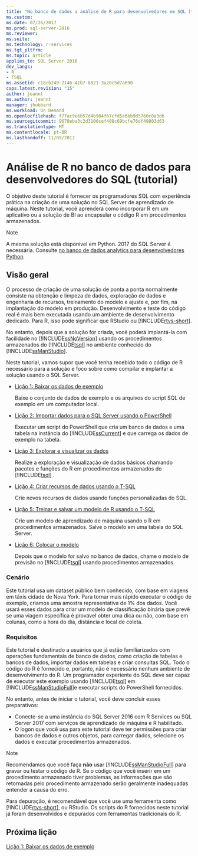 ```yaml
---
title: "No banco de dados a análise de R para desenvolvedores em SQL (tutorial) | Microsoft Docs"
ms.custom: 
ms.date: 07/26/2017
ms.prod: sql-server-2016
ms.reviewer: 
ms.suite: 
ms.technology: r-services
ms.tgt_pltfrm: 
ms.topic: article
applies_to: SQL Server 2016
dev_langs:
- R
- TSQL
ms.assetid: c18cb249-2146-41b7-8821-3a20c5d7a690
caps.latest.revision: "15"
author: jeannt
ms.author: jeannt
manager: jhubbard
ms.workload: On Demand
ms.openlocfilehash: f77ac9e6b57d4b904f67cfd5e6bb9d5760c0a3d6
ms.sourcegitcommit: 9678eba3c2d3100cef408c69bcfe76df49803d63
ms.translationtype: MT
ms.contentlocale: pt-BR
ms.lasthandoff: 11/09/2017
---
```

# <a name="in-database-r-analytics-for-sql-developers-tutorial"></a>Análise de R no banco de dados para desenvolvedores do SQL (tutorial)

O objetivo deste tutorial é fornecer os programadores SQL com experiência prática na criação de uma solução no SQL Server de aprendizado de máquina. Neste tutorial, você aprenderá como incorporar R em um aplicativo ou a solução de BI ao encapsular o código R em procedimentos armazenados.

> [!NOTE]
> 
> A mesma solução está disponível em Python. 2017 do SQL Server é necessária. Consulte [no banco de dados analytics para desenvolvedores Python](../tutorials/sqldev-in-database-python-for-sql-developers.md)

## <a name="overview"></a>Visão geral

O processo de criação de uma solução de ponta a ponta normalmente consiste na obtenção e limpeza de dados, exploração de dados e engenharia de recursos, treinamento do modelo e ajuste e, por fim, na implantação do modelo em produção. Desenvolvimento e teste do código real é mais bem executada usando um ambiente de desenvolvimento dedicado. Para R, isso pode significar que RStudio ou [!INCLUDE[rtvs-short](../../includes/rtvs-short-md.md)].

No entanto, depois que a solução for criada, você poderá implantá-la com facilidade no [!INCLUDE[ssNoVersion](../../includes/ssnoversion-md.md)] usando os procedimentos armazenados do [!INCLUDE[tsql](../../includes/tsql-md.md)] no ambiente conhecido do [!INCLUDE[ssManStudio](../../includes/ssmanstudio-md.md)].

Neste tutorial, vamos supor que você tenha recebido todo o código de R necessário para a solução e foco sobre como compilar e implantar a solução usando o SQL Server.

- [Lição 1: Baixar os dados de exemplo](../tutorials/sqldev-download-the-sample-data.md)

    Baixe o conjunto de dados de exemplo e os arquivos do script SQL de exemplo em um computador local.

- [Lição 2: Importar dados para o SQL Server usando o PowerShell](../r/sqldev-import-data-to-sql-server-using-powershell.md)

    Executar um script do PowerShell que cria um banco de dados e uma tabela na instância do [!INCLUDE[ssCurrent](../../includes/sscurrent-md.md)] e que carrega os dados de exemplo na tabela.

- [Lição 3: Explorar e visualizar os dados](../tutorials/sqldev-explore-and-visualize-the-data.md)

    Realize a exploração e visualização de dados básicos chamando pacotes e funções do R em procedimentos armazenados do [!INCLUDE[tsql](../../includes/tsql-md.md)] .

- [Lição 4: Criar recursos de dados usando o T-SQL](../tutorials/sqldev-create-data-features-using-t-sql.md)

    Crie novos recursos de dados usando funções personalizadas do SQL.
  
-   [Lição 5: Treinar e salvar um modelo de R usando o T-SQL](../r/sqldev-train-and-save-a-model-using-t-sql.md)

    Crie um modelo de aprendizado de máquina usando o R em procedimentos armazenados. Salve o modelo em uma tabela do SQL Server.
  
-   [Lição 6: Colocar o modelo](../tutorials/sqldev-operationalize-the-model.md)

    Depois que o modelo for salvo no banco de dados, chame o modelo de previsão no [!INCLUDE[tsql](../../includes/tsql-md.md)] usando procedimentos armazenados.

### <a name="scenario"></a>Cenário

Este tutorial usa um dataset público bem conhecido, com base em viagens em táxis cidade de Nova York. Para tornar mais rápido executar o código de exemplo, criamos uma amostra representativa de 1% dos dados. Você usará esses dados para criar um modelo de classificação binária que prevê se uma viagem específica é provável obter uma dica ou não, com base em colunas, como a hora do dia, distância e local de coleta.

### <a name="requirements"></a>Requisitos

Este tutorial é destinado a usuários que já estão familiarizados com operações fundamentais de banco de dados, como criação de tabelas e bancos de dados, importar dados em tabelas e criar consultas SQL. Todo o código do R é fornecido e, portanto, não é necessário nenhum ambiente de desenvolvimento do R. Um programador experiente do SQL deve ser capaz de executar este exemplo usando [!INCLUDE[tsql](../../includes/tsql-md.md)] em [!INCLUDE[ssManStudioFull](../../includes/ssmanstudiofull-md.md)]e executar scripts do PowerShell fornecidos.

No entanto, antes de iniciar o tutorial, você deve concluir esses preparativos:

- Conecte-se a uma instância do SQL Server 2016 com R Services ou SQL Server 2017 com serviços de aprendizado de máquina e R habilitado.
- O logon que você usa para este tutorial deve ter permissões para criar bancos de dados e outros objetos, para carregar dados, selecione os dados e executar procedimentos armazenados.

> [!NOTE]
> Recomendamos que você faça **não** usar [!INCLUDE[ssManStudioFull](../../includes/ssmanstudiofull-md.md)] para gravar ou testar o código de R. Se o código que você inserir em um procedimento armazenado tiver problemas, as informações que são retornadas pelo procedimento armazenado serão geralmente inadequadas entender a causa do erro.
> 
> Para depuração, é recomendável que você use uma ferramenta como [!INCLUDE[rtvs-short](../../includes/rtvs-short-md.md)], ou RStudio. Os scripts do R fornecidos neste tutorial já foram desenvolvidos e depurados com ferramentas tradicionais do R.

## <a name="next-lesson"></a>Próxima lição

[Lição 1: Baixar os dados de exemplo](../tutorials/sqldev-download-the-sample-data.md)
